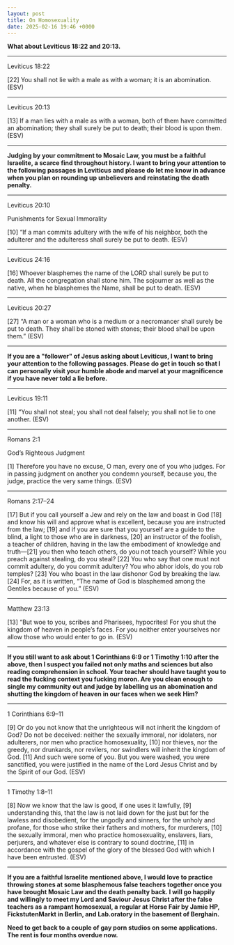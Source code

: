 ```yaml
---
layout: post
title: On Homosexuality
date: 2025-02-16 19:46 +0000
---
```


**What about Leviticus 18:22 and 20:13.**

---

Leviticus 18:22

[22] You shall not lie with a male as with a woman; it is an abomination. (ESV)

---

Leviticus 20:13

[13] If a man lies with a male as with a woman, both of them have committed an abomination; they shall surely be put to death; their blood is upon them. (ESV)

---

**Judging by your commitment to Mosaic Law, you must be a faithful Israelite, a scarce find throughout history. I want to bring your attention to the following passages in Leviticus and please do let me know in advance when you plan on rounding up unbelievers and reinstating the death penalty.**

---

Leviticus 20:10

Punishments for Sexual Immorality

[10] “If a man commits adultery with the wife of his neighbor, both the adulterer and the adulteress shall surely be put to death. (ESV)

---

Leviticus 24:16

[16] Whoever blasphemes the name of the LORD shall surely be put to death. All the congregation shall stone him. The sojourner as well as the native, when he blasphemes the Name, shall be put to death. (ESV)

---

Leviticus 20:27

[27] “A man or a woman who is a medium or a necromancer shall surely be put to death. They shall be stoned with stones; their blood shall be upon them.” (ESV)

---

**If you are a "follower" of Jesus asking about Leviticus, I want to bring your attention to the following passages. Please do get in touch so that I can personally visit your humble abode and marvel at your magnificence if you have never told a lie before.**

---

Leviticus 19:11

[11] “You shall not steal; you shall not deal falsely; you shall not lie to one another. (ESV)

---

Romans 2:1

God’s Righteous Judgment

[1] Therefore you have no excuse, O man, every one of you who judges. For in passing judgment on another you condemn yourself, because you, the judge, practice the very same things. (ESV)

---

Romans 2:17–24

[17] But if you call yourself a Jew and rely on the law and boast in God [18] and know his will and approve what is excellent, because you are instructed from the law; [19] and if you are sure that you yourself are a guide to the blind, a light to those who are in darkness, [20] an instructor of the foolish, a teacher of children, having in the law the embodiment of knowledge and truth—[21] you then who teach others, do you not teach yourself? While you preach against stealing, do you steal? [22] You who say that one must not commit adultery, do you commit adultery? You who abhor idols, do you rob temples? [23] You who boast in the law dishonor God by breaking the law. [24] For, as it is written, “The name of God is blasphemed among the Gentiles because of you.” (ESV)

---

Matthew 23:13

[13] “But woe to you, scribes and Pharisees, hypocrites! For you shut the kingdom of heaven in people’s faces. For you neither enter yourselves nor allow those who would enter to go in. (ESV)

---

**If you still want to ask about 1 Corinthians 6:9 or 1 Timothy 1:10 after the above, then I suspect you failed not only maths and sciences but also reading comprehension in school. Your teacher should have taught you to read the fucking context you fucking moron. Are you clean enough to single my community out and judge by labelling us an abomination and shutting the kingdom of heaven in our faces when we seek Him?**

---

1 Corinthians 6:9–11

[9] Or do you not know that the unrighteous will not inherit the kingdom of God? Do not be deceived: neither the sexually immoral, nor idolaters, nor adulterers, nor men who practice homosexuality, [10] nor thieves, nor the greedy, nor drunkards, nor revilers, nor swindlers will inherit the kingdom of God. [11] And such were some of you. But you were washed, you were sanctified, you were justified in the name of the Lord Jesus Christ and by the Spirit of our God. (ESV)

---

1 Timothy 1:8–11

[8] Now we know that the law is good, if one uses it lawfully, [9] understanding this, that the law is not laid down for the just but for the lawless and disobedient, for the ungodly and sinners, for the unholy and profane, for those who strike their fathers and mothers, for murderers, [10] the sexually immoral, men who practice homosexuality, enslavers, liars, perjurers, and whatever else is contrary to sound doctrine, [11] in accordance with the gospel of the glory of the blessed God with which I have been entrusted. (ESV)

---

**If you are a faithful Israelite mentioned above, I would love to practice throwing stones at some blasphemous false teachers together once you have brought Mosaic Law and the death penalty back. I will go happily and willingly to meet my Lord and Saviour Jesus Christ after the false teachers as a rampant homosexual, a regular at Horse Fair by Jamie HP, FickstutenMarkt in Berlin, and Lab.oratory in the basement of Berghain.**

**Need to get back to a couple of gay porn studios on some applications. The rent is four months overdue now.**
